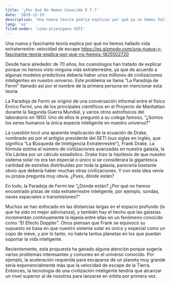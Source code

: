 ```yaml
---
title: '¿Por Qué No Hemos Conocido E.T.?'
date: '2019-12-15'
description: 'Una nueva teoría podrįa explicar por qué ya no hemos hallado vida extraterrestre'
lang: 'es'
filed-under: 'vida-alienígena SETI'
---
```


Una nueva y fascinante teoría explica por qué no hemos hallado vida extraterrestre: velocidad de escape
https://es.gizmodo.com/una-nueva-y-fascinante-teoria-explica-por-que-no-hemos-1825502720

Desde hace alrededor de 70 años, los cosmólogos han tratado de explicar porque no hemos visto ninguna vida extraterrestre, ya que de acuerdo a algunas modelos predictivos debería haber unos millones de civilizaciones inteligentes en nuestro universo. Este problema se llama “La Paradoja de Fermi” llamado así por el nombre de la primera persona en mencionar esta teoría.

La Paradoja de Fermi se originó de una conversación informal entre el físico Enrico Fermi, uno de los principales científicos en el Proyecto de Manhattan durante la Segunda Guerra Mundial, y varios otros astrofísicos del laboratorio en 1950. Uno de ellos le preguntó a su colega famoso, “¿Somos los seres humanos la única especie inteligente en nuestro universo?”

La cuestión tocó una aparente implicación de la ecuación de Drake, nombrado así por el antigūo presidente del SETI (sus siglas en inglés, que significa “La Búsqueda de Inteligencia Extraterrestre”), Frank Drake. La fórmula estima el número de civilizaciones avanzadas en nuestra galaxia, la Vía Láctea por un cálculo estadístico. Drake hizo la hipótesis de que nuestro sistema solar no era tan especial o único si se considerara la gigantesca cantidad de estrellas distribuidas por toda la galaxia, parecería bastante obvio que debería haber muchas otras civilizaciones. Y con esta idea venía su propia pregunta muy obvia. ¿Pues, dónde están?

En todo, la Paradoja de Fermi lee “¿Dónde están? ¿Por qué no hemos encontrado pistas de vida extraterrestre inteligente, por ejemplo, sondas, naves espaciales o transmisiones?”

Muchos se han enfocado en las distancias largas en el espacio profundo (lo que ha sido mi mejor adivinanza), y también hay el hecho que las galaxias incrementan continuamente la lejanía entre ellas en un fenómeno conocido como “El Efecto Doppler”. Otros piensan que Frank se equivocó su supuesto se basa en que nuestro sistema solar es único y especial como un copo de nieve, y por lo tanto, no habría tantos planetas en los que puedan soportar la vida inteligente.

Recientemente, esta propuesta ha ganado alguna atención porque sugería varios problemas interesantes y comunes en el universo conocido. Por ejemplo, la aceleración requerida para escaparse de un planeta muy grande sería exponencialmente más que la velocidad de escape de la Tierra. Entonces, la tecnología de una civilización inteligente tendría que alcanzar un nivel superior al de nosotros para lanzarse en órbita por primera vez.
